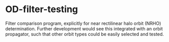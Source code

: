 # OD-filter-testing
Filter comparison program, explicitly for near rectilinear halo orbit (NRHO) determination. Further development would see this integrated with an orbit propagator, such that other orbit types could be easily selected and tested.

